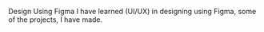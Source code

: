Design Using Figma
I have learned (UI/UX) in designing using Figma, some of the projects, I have made.
